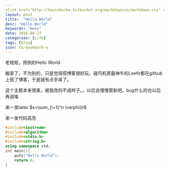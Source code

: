 ```yaml
---
<link href="http://kevinburke.bitbucket.org/markdowncss/markdown.css" rel="stylesheet"></link>
layout: post
title:  "Hello World"
desc: "Hello World"
keywords: "mess"
date: 2016-08-27
categories: [Life]
tags: [blog]
icon: fa-bookmark-o
---
```


老规矩，照例的Hello World

搬家了，不为别的，只是觉得搭博客很好玩，碰巧机房最神牛的Leefir都在github上搭了博客，于是就有点手痒了。

这个主题本来很美，被我改的不成样子。。以后会慢慢更新吧。bug什么的也以后再说咯

来一发latex $s=\sum_{i=1}^n \varphi(i)$

来一发代码高亮

```cpp
#include<iostream>
#include<algorithm>
#include<stdio.h>
#include<string.h>
using namespace std;
int main(){
    puts("Hello World");
    return 0;
}
```

